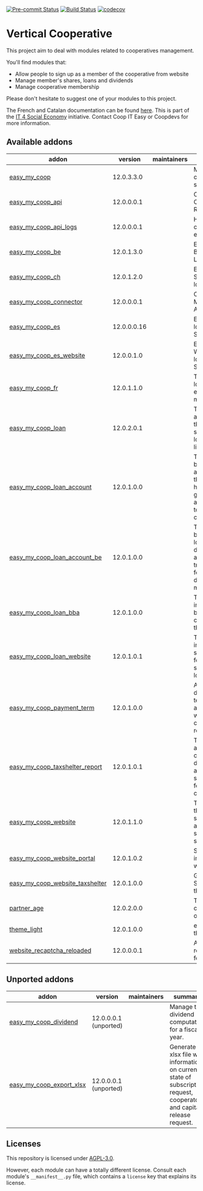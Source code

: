 
[![Pre-commit Status](https://github.com/coopiteasy/vertical-cooperative/actions/workflows/pre-commit.yml/badge.svg?branch=12.0)](https://github.com/coopiteasy/vertical-cooperative/actions/workflows/pre-commit.yml?query=branch%3A12.0)
[![Build Status](https://github.com/coopiteasy/vertical-cooperative/actions/workflows/test.yml/badge.svg?branch=12.0)](https://github.com/coopiteasy/vertical-cooperative/actions/workflows/test.yml?query=branch%3A12.0)
[![codecov](https://codecov.io/gh/coopiteasy/vertical-cooperative/branch/12.0/graph/badge.svg)](https://codecov.io/gh/coopiteasy/vertical-cooperative)

<!-- /!\ do not modify above this line -->

# Vertical Cooperative

This project aim to deal with modules related to cooperatives management.

You'll find modules that:

 - Allow people to sign up as a member of the cooperative from website
 - Manage member's shares, loans and dividends
 - Manage cooperative membership

Please don't hesitate to suggest one of your modules to this project.

The French and Catalan documentation can be found [here](https://doc.it4socialeconomy.org/books/application-easy-my-coop).
This is part of the [IT 4 Social Economy](https://it4socialeconomy.org) initiative.
Contact Coop IT Easy or Coopdevs for more information.


<!-- /!\ do not modify below this line -->

<!-- prettier-ignore-start -->

[//]: # (addons)

Available addons
----------------
addon | version | maintainers | summary
--- | --- | --- | ---
[easy_my_coop](easy_my_coop/) | 12.0.3.3.0 |  | Manage your cooperative shares
[easy_my_coop_api](easy_my_coop_api/) | 12.0.0.0.1 |  | Open Easy My Coop to the world: RESTful API.
[easy_my_coop_api_logs](easy_my_coop_api_logs/) | 12.0.0.0.1 |  | Helpers to log calls in and out of easy_my_coop_api.
[easy_my_coop_be](easy_my_coop_be/) | 12.0.1.3.0 |  | Easy My Coop Belgium Localization
[easy_my_coop_ch](easy_my_coop_ch/) | 12.0.1.2.0 |  | Easy My Coop Switzerland localization
[easy_my_coop_connector](easy_my_coop_connector/) | 12.0.0.0.1 |  | Connect to Easy My Coop RESTful API.
[easy_my_coop_es](easy_my_coop_es/) | 12.0.0.0.16 |  | Easy My Coop localization for Spain
[easy_my_coop_es_website](easy_my_coop_es_website/) | 12.0.0.1.0 |  | Easy My Coop Website localization for Spain
[easy_my_coop_fr](easy_my_coop_fr/) | 12.0.1.1.0 |  | This is the french localization for the easy my coop module
[easy_my_coop_loan](easy_my_coop_loan/) | 12.0.2.0.1 |  | This module allows to manage the bonds and subordinated loans subscription life cycle.
[easy_my_coop_loan_account](easy_my_coop_loan_account/) | 12.0.1.0.0 |  | This module brings the accounting part of the loan issue. It has for purpose to generate all the accounting entries to the covered use cases.
[easy_my_coop_loan_account_be](easy_my_coop_loan_account_be/) | 12.0.1.0.0 |  | This module install belgian localisation demo data for EMC loan account. It also trigger installation for the dependency module
[easy_my_coop_loan_bba](easy_my_coop_loan_bba/) | 12.0.1.0.0 |  | This module implements the bba structured communication on the loan line.
[easy_my_coop_loan_website](easy_my_coop_loan_website/) | 12.0.1.0.1 |  | This module implements the subscription page for bonds and subordinated loans.
[easy_my_coop_payment_term](easy_my_coop_payment_term/) | 12.0.1.0.0 |  | Add a configurable default payment term that is used automatically when creating a capital release request.
[easy_my_coop_taxshelter_report](easy_my_coop_taxshelter_report/) | 12.0.1.0.1 |  | This module allows you to create a fiscal declaration year and to print tax shelter declaration for each cooperator.
[easy_my_coop_website](easy_my_coop_website/) | 12.0.1.1.0 |  | This module adds the cooperator subscription form allowing to subscribe for shares online.
[easy_my_coop_website_portal](easy_my_coop_website_portal/) | 12.0.1.0.2 |  | Show cooperator information in the website portal.
[easy_my_coop_website_taxshelter](easy_my_coop_website_taxshelter/) | 12.0.1.0.0 |  | Give access to Tax Shelter Report in the website portal.
[partner_age](partner_age/) | 12.0.2.0.0 |  | This module computes the age of the partner.
[theme_light](theme_light/) | 12.0.1.0.0 |  | extract of the theme zen
[website_recaptcha_reloaded](website_recaptcha_reloaded/) | 12.0.0.0.1 |  | Add google recaptcha to forms.


Unported addons
---------------
addon | version | maintainers | summary
--- | --- | --- | ---
[easy_my_coop_dividend](easy_my_coop_dividend/) | 12.0.0.0.1 (unported) |  | Manage the dividend computation for a fiscal year.
[easy_my_coop_export_xlsx](easy_my_coop_export_xlsx/) | 12.0.0.0.1 (unported) |  | Generate a xlsx file with information on current state of subscription request, cooperators and capital release request.

[//]: # (end addons)

<!-- prettier-ignore-end -->

## Licenses

This repository is licensed under [AGPL-3.0](LICENSE).

However, each module can have a totally different license. Consult each module's
`__manifest__.py` file, which contains a `license` key that explains its
license.
